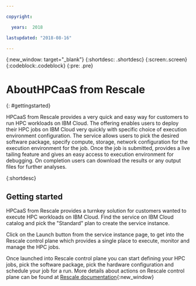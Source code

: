 ```yaml
---

copyright:

  years:  2018

lastupdated: "2018-08-16"

---
```



{:new_window: target="_blank"}
{:shortdesc: .shortdesc}
{:screen:.screen}
{:codeblock:.codeblock}
{:pre: .pre}

# AboutHPCaaS from Rescale
{: #gettingstarted}

HPCaaS from Rescale provides a very quick and easy way for customers to run HPC workloads on IBM Cloud. The offering enables users to deploy their HPC jobs on IBM Cloud very quickly with specific choice of execution environment configuration. The service allows users to pick the desired software package, specify compute, storage, network configuration for the execution environment for the job. Once the job is submitted, provides a live tailing feature and gives an easy access to execution environment for debugging. On  completion users can download the results or any output files for further analyses.

{:shortdesc}

## Getting started

HPCaaS from Rescale provides a turnkey solution for customers wanted to execute HPC workloads on IBM Cloud. Find the service on IBM Cloud catalog and pick the "Standard" plan to create the service instance.

Click on the Launch button from the service instance page, to get into the Rescale control plane which provides a single place to execute, monitor and manage the HPC jobs.

Once launched into Rescale control plane you can start defining your HPC jobs, pick the software package, pick the hardware configuration and schedule your job for a run. More details about actions on Rescale control plane can be found at [Rescale documentation](https://resources.rescale.com/documentation){:new_window}

